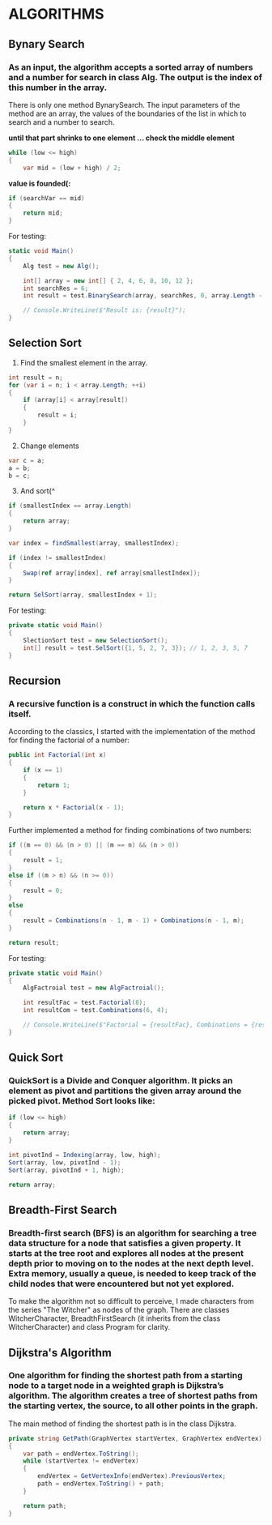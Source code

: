 # ALGORITHMS

## **Bynary Search**

### As an input, the algorithm accepts a sorted array of numbers and a number for search in class Alg. The output is the index of this number in the array.
There is only one method BynarySearch. The input parameters of the method are an array, the values of the boundaries of the list in which to search and a number to search.

**until that part shrinks to one element ... check the middle element**
```c#
while (low <= high)
{
    var mid = (low + high) / 2;
```

**value is founded(:**
```c#
if (searchVar == mid)
{
    return mid;
}
```
For testing:
```c#
static void Main()
{
    Alg test = new Alg();

    int[] array = new int[] { 2, 4, 6, 8, 10, 12 };
    int searchRes = 6;
    int result = test.BinarySearch(array, searchRes, 0, array.Length - 1);

    // Console.WriteLine($"Result is: {result}");
}
```

## Selection Sort

1. Find the smallest element in the array.
```c#
int result = n;
for (var i = n; i < array.Length; ++i)
{
    if (array[i] < array[result])
    {
        result = i;
    }
}

```

2. Change elements
```c#
var c = a;
a = b;
b = c;
```

3. And sort(^
```c#
if (smallestIndex == array.Length)
{
    return array;
}

var index = findSmallest(array, smallestIndex);

if (index != smallestIndex)
{
    Swap(ref array[index], ref array[smallestIndex]);
}

return SelSort(array, smallestIndex + 1);
```
For testing:
```c#
private static void Main()
{
    SlectionSort test = new SelectionSort();
    int[] result = test.SelSort({1, 5, 2, 7, 3}); // 1, 2, 3, 5, 7
}
```

## Recursion
### A recursive function is a construct in which the function calls itself.
According to the classics, I started with the implementation of the method for finding the factorial of a number:
```c#
public int Factorial(int x)
{
    if (x == 1)
    {
        return 1;
    }

    return x * Factorial(x - 1);
}
```

Further implemented a method for finding combinations of two numbers:
```c#
if ((m == 0) && (n > 0) || (m == n) && (n > 0))
{
    result = 1;
}
else if ((m > n) && (n >= 0))
{
    result = 0;
}
else
{
    result = Combinations(n - 1, m - 1) + Combinations(n - 1, m);
}

return result;
```

For testing:
```c#
private static void Main()
{
    AlgFactroial test = new AlgFactroial();

    int resultFac = test.Factorial(8);
    int resultCom = test.Combinations(6, 4);

    // Console.WriteLine($"Factorial = {resultFac}, Combinations = {resultCom}");
}
```

## Quick Sort
### QuickSort is a Divide and Conquer algorithm. It picks an element as pivot and partitions the given array around the picked pivot. Method Sort looks like:
```c#
if (low <= high)
{
    return array;
}

int pivotInd = Indexing(array, low, high);
Sort(array, low, pivotInd - 1);
Sort(array, pivotInd + 1, high);

return array;
```
## Breadth-First Search
### Breadth-first search (BFS) is an algorithm for searching a tree data structure for a node that satisfies a given property. It starts at the tree root and explores all nodes at the present depth prior to moving on to the nodes at the next depth level. Extra memory, usually a queue, is needed to keep track of the child nodes that were encountered but not yet explored.
To make the algorithm not so difficult to perceive, I made characters from the series "The Witcher" as nodes of the graph. There are classes WitcherCharacter, BreadthFirstSearch (it inherits from the class WitcherCharacter) and class Program for clarity.

## Dijkstra's Algorithm
### One algorithm for finding the shortest path from a starting node to a target node in a weighted graph is Dijkstra’s algorithm. The algorithm creates a tree of shortest paths from the starting vertex, the source, to all other points in the graph.
The main method of finding the shortest path is in the class Dijkstra.
```c#
private string GetPath(GraphVertex startVertex, GraphVertex endVertex)
{
    var path = endVertex.ToString();
    while (startVertex != endVertex)
    {
        endVertex = GetVertexInfo(endVertex).PreviousVertex;
        path = endVertex.ToString() + path;
    }

    return path;
}
```
